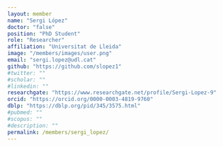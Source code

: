 ```yaml
---
layout: member
name: "Sergi López"
doctor: "false"
position: "PhD Student"
role: "Researcher"
affiliation: "Universitat de Lleida"
image: "/members/images/user.png"
email: "sergi.lopez@udl.cat"
github: "https://github.com/slopez1"
#twitter: ""
#scholar: ""
#linkedin: ""
researchgate: "https://www.researchgate.net/profile/Sergi-Lopez-9"
orcid: "https://orcid.org/0000-0003-4819-9760"
dblp: "https://dblp.org/pid/345/3575.html"
#pubmed: ""
#scopus: ""
#description: ""
permalink: /members/sergi_lopez/
---
```


